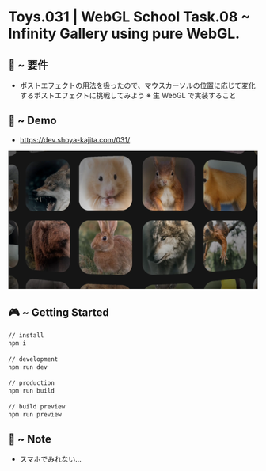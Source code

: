 # Toys.031 | WebGL School Task.08 ~ Infinity Gallery using pure WebGL.

## 🪬 ~ 要件

- ポストエフェクトの用法を扱ったので、マウスカーソルの位置に応じて変化するポストエフェクトに挑戦してみよう
  ※ 生 WebGL で実装すること

## 👾 ~ Demo

- https://dev.shoya-kajita.com/031/

<img src="public/assets/img/head/screenshot.webp">

<!-- <video src="movie1.mp4" loop autoplay muted> -->

## 🎮 ~ Getting Started

```
// install
npm i

// development
npm run dev

// production
npm run build

// build preview
npm run preview
```

## 📝 ~ Note

- スマホでみれない...

